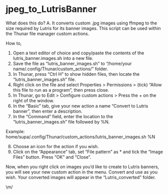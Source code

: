 # jpeg_to_LutrisBanner

What does this do?
A. It converts custom .jpg images using ffmpeg to the size required by Lutris for its banner images. This script can be used within the Thunar file manager custom actions.

How to,

1. Open a text editor of choice and copy/paste the contents of the lutris_banner.images.sh into a new file.
2. Save the file as “lutris_banner_images.sh” to “/home/your name/.config/Thunar/custom_actions/” folder.
3. In Thunar, press “Ctrl H” to show hidden files, then locate the “lutris_banner_images.sh” file.
4. Right click on the file and select Properties > Permissions > (tick) “Allow this file to run as a program”, then press close.
5. In Thunar, go to Edit > Configure custom actions > Press the + on the right of the window.
6. In the “Basic” tab, give your new action a name “Convert to Lutris banner”, then enter a description.
7. In the “Command” field, enter the location to the “lutris_banner_images.sh” file followed by %N.

Example: home/supa/.config/Thunar/custom_actions/lutris_banner_images.sh %N

8. Choose an icon for the action if you wish.
9. Click on the “Appearance” tab, set “File pattern” as * and tick the “Image Files” button. Press “OK” and “Close”.

Now, when you right click on images you’d like to create to Lutris banners, you will see your new custom action in the menu. Convert and use as you wish. Your converted images will appear in the “Lutris_converted” folder.

\m/
